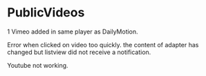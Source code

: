 # PublicVideos
1
Vimeo added in same player as DailyMotion.

Error when clicked on video too quickly.
the content of adapter has changed but listview did not receive a notification.

Youtube not working.


